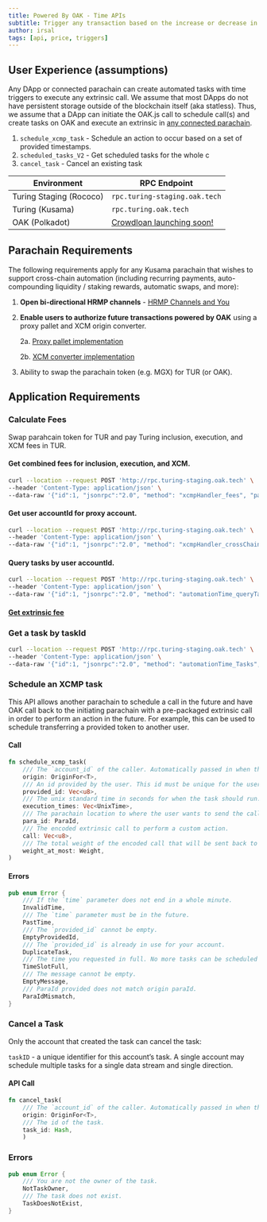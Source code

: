 ```yaml
---
title: Powered By OAK - Time APIs
subtitle: Trigger any transaction based on the increase or decrease in value change of any numerical data (e.g. price).
author: irsal
tags: [api, price, triggers]
---
```


## User Experience (assumptions)

Any DApp or connected parachain can create automated tasks with time triggers to execute any extrinsic call. We assume that most DApps do not have persistent storage outside of the blockchain itself (aka statless). Thus, we assume that a DApp can initiate the OAK.js call to schedule call(s) and create tasks on OAK and execute an extrinsic in [any connected parachain](https://dotsama-channels.vercel.app/#/). 

1. `schedule_xcmp_task` - Schedule an action to occur based on a set of provided timestamps.
2. `scheduled_tasks_V2` - Get scheduled tasks for the whole c
3. `cancel_task` - Cancel an existing task

| Environment             | RPC Endpoint                                                 |
| ----------------------- | ------------------------------------------------------------ |
| Turing Staging (Rococo) | `rpc.turing-staging.oak.tech`                                |
| Turing (Kusama)         | `rpc.turing.oak.tech`                                        |
| OAK (Polkadot)          | [Crowdloan launching soon!](https://oak.tech/oak/crowdloan/) |

## Parachain Requirements
The following requirements apply for any Kusama parachain that wishes to support cross-chain automation (including recurring payments, auto-compounding liquidity / staking rewards, automatic swaps, and more):

1. **Open bi-directional HRMP channels** - [HRMP Channels and You](https://github.com/OAK-Foundation/OAK-blockchain/wiki/HRMP-Channels-and-You)
2. **Enable users to authorize future transactions powered by OAK** using a proxy pallet and XCM origin converter.
    
    2a. [Proxy pallet implementation](https://github.com/OAK-Foundation/substrate-parachain-template/pull/12)
    
    2b. [XCM converter implementation](https://github.com/OAK-Foundation/substrate-parachain-template/pull/14)

3. Ability to swap the parachain token (e.g. MGX) for TUR (or OAK).

## Application Requirements
### Calculate Fees
Swap parahcain token for TUR and pay Turing inclusion, execution, and XCM fees in TUR.

#### Get combined fees for inclusion, execution, and XCM.

```bash
curl --location --request POST 'http://rpc.turing-staging.oak.tech' \
--header 'Content-Type: application/json' \
--data-raw '{"id":1, "jsonrpc":"2.0", "method": "xcmpHandler_fees", "params": ["{{encoded_call}}"]}' \
```

#### Get user accountId for proxy account.

```bash
curl --location --request POST 'http://rpc.turing-staging.oak.tech' \
--header 'Content-Type: application/json' \
--data-raw '{"id":1, "jsonrpc":"2.0", "method": "xcmpHandler_crossChainAccount", "params": ["{{accountId32}}"]}' \
```

#### Query tasks by user accountId.

```bash
curl --location --request POST 'http://rpc.turing-staging.oak.tech' \
--header 'Content-Type: application/json' \
--data-raw '{"id":1, "jsonrpc":"2.0", "method": "automationTime_queryTasks", "params": ["{{accountId32}}"]}' \
```

#### [Get extrinsic fee](https://polkadot.js.org/docs/api/cookbook/tx/#how-do-i-estimate-the-transaction-fees)

### Get a task by taskId
```bash
curl --location --request POST 'http://rpc.turing-staging.oak.tech' \
--header 'Content-Type: application/json' \
--data-raw '{"id":1, "jsonrpc":"2.0", "method": "automationTime_Tasks", "params": ["{{task_id}}"]}' \
```

### Schedule an XCMP task
This API allows another parachain to schedule a call in the future and have OAK call back to the initiating parachain with a pre-packaged extrinsic call in order to perform an action in the future. For example, this can be used to schedule transferring a provided token to another user. 

#### Call
```rust
fn schedule_xcmp_task(
    /// The `account_id` of the caller. Automatically passed in when the transaction is signed.
    origin: OriginFor<T>,
    /// An id provided by the user. This id must be unique for the user.
    provided_id: Vec<u8>,
    /// The unix standard time in seconds for when the task should run. You can insert up to 24 reoccurances.
    execution_times: Vec<UnixTime>,
    /// The parachain location to where the user wants to send the call back
    para_id: ParaId,
    /// The encoded extrinsic call to perform a custom action.
    call: Vec<u8>,
    /// The total weight of the encoded call that will be sent back to the parachain.
    weight_at_most: Weight,
)
```

#### Errors
```rust
pub enum Error {
    /// If the `time` parameter does not end in a whole minute.
    InvalidTime,
    /// The `time` parameter must be in the future.
    PastTime,
    /// The `provided_id` cannot be empty.
    EmptyProvidedId,
    /// The `provided_id` is already in use for your account.
    DuplicateTask,
    /// The time you requested in full. No more tasks can be scheduled for this time.
    TimeSlotFull,
    /// The message cannot be empty.
	EmptyMessage,
    /// ParaId provided does not match origin paraId.
    ParaIdMismatch,
}
```

### Cancel a Task
Only the account that created the task can cancel the task:

`taskID` - a unique identifier for this account’s task. A single account may schedule multiple tasks for a single data stream and single direction.

#### API Call
```rust
fn cancel_task(
    /// The `account_id` of the caller. Automatically passed in when the transaction is signed.
    origin: OriginFor<T>, 
    /// The id of the task.
    task_id: Hash,
    )
```

### Errors
```rust
pub enum Error {
    /// You are not the owner of the task.
    NotTaskOwner,
    /// The task does not exist.
    TaskDoesNotExist,
}
```